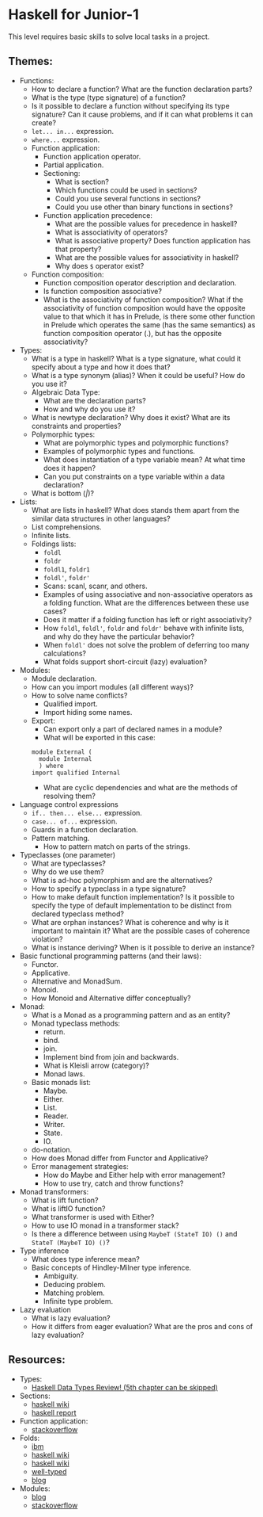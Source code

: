 # Haskell for Junior-1
This level requires basic skills to solve local tasks in a project.

## Themes:
* Functions:
  * How to declare a function? What are the function declaration parts?
  * What is the type (type signature) of a function? 
  * Is it possible to declare a function without specifying its type signature? Can it cause problems, and if it can what problems it can create?
  * `let... in...`  expression.
  * `where...`  expression.
  * Function application:
    * Function application operator.
    * Partial application.
    * Sectioning:
      * What is section?
      * Which functions could be used in sections?
      * Could you use several functions in sections?
      * Could you use other than binary functions in sections?
    * Function application precedence:
      * What are the possible values for precedence in haskell?
      * What is associativity of operators? 
      * What is associative property? Does function application has that property?
      * What are the possible values for associativity in haskell?
      * Why does `$` operator exist? 
  * Function composition:
    * Function composition operator description and declaration.
    * Is function composition associative?
    * What is the associativity of function composition? What if the associativity of function composition would have the opposite value to that which it has in Prelude, is there some other function in Prelude which operates the same (has the same semantics) as function composition operator (.), but has the opposite associativity?
* Types:
  * What is a type in haskell? What is a type signature, what could it specify about a type and how it does that?
  * What is a type synonym (alias)? When it could be useful? How do you use it?
  * Algebraic Data Type:
    * What are the declaration parts?
    * How and why do you use it?
  * What is newtype declaration? Why does it exist? What are its constraints and properties? 
  * Polymorphic types:
    * What are polymorphic types and polymorphic functions?
    * Examples of polymorphic types and functions.
    * What does instantiation of a type variable mean? At what time does it happen?
    * Can you put constraints on a type variable within a data declaration?
  * What is bottom (_|_)?
* Lists:
  * What are lists in haskell? What does stands them apart from the similar data structures in other languages?
  * List comprehensions.
  * Infinite lists.
  * Foldings lists:
    * `foldl`
    * `foldr`
    * `foldl1`, `foldr1`
    * `foldl'`, `foldr'`
    * Scans: scanl, scanr, and others.
    * Examples of using associative and non-associative operators as a folding function. What are the differences between these use cases?
    * Does it matter if a folding function has left or right associativity?
    * How `foldl`, `foldl'`, `foldr` and `foldr'` behave with infinite lists, and why do they have the particular behavior?
    * When `foldl'` does not solve the problem of deferring too many calculations?
    * What folds support short-circuit (lazy) evaluation?
* Modules:
  * Module declaration.
  * How can you import modules (all different ways)? 
  * How to solve name conflicts?
    * Qualified import.
    * Import hiding some names.
  * Export:
    * Can export only a part of declared names in a module?
    * What will be exported in this case:
    ```
    module External (
      module Internal
      ) where
    import qualified Internal
    ```
    * What are cyclic dependencies and what are the methods of resolving them?
* Language control expressions
  * `if.. then... else...` expression.
  * `case... of...` expression.
  * Guards in a function declaration.
  * Pattern matching.
    * How to pattern match on parts of the strings.
* Typeclasses (one parameter)
  * What are typeclasses?
  * Why do we use them?
  * What is ad-hoc polymorphism and are the alternatives?
  * How to specify a typeclass in a type signature?
  * How to make default function implementation? Is it possible to specify the type of default implementation to be distinct from declared typeclass method?
  * What are orphan instances? What is coherence and why is it important to maintain it? What are the possible cases of coherence violation?
  * What is instance deriving? When is it possible to derive an instance?
* Basic functional programming patterns (and their laws):
  * Functor.
  * Applicative.
  * Alternative and MonadSum.
  * Monoid.
  * How Monoid and Alternative differ conceptually?
* Monad:
  * What is a Monad as a programming pattern and as an entity?
  * Monad typeclass methods:
    * return.
    * bind.
    * join.
    * Implement bind from join and backwards.
    * What is Kleisli arrow (category)?
    * Monad laws.
  * Basic monads list:
    * Maybe.
    * Either.
    * List.
    * Reader.
    * Writer.
    * State.
    * IO.
  * do-notation.
  * How does Monad differ from Functor and Applicative?
  * Error management strategies:
    * How do Maybe and Either help with error management?
    * How to use try, catch and throw functions?
* Monad transformers:
  * What is lift function?
  * What is liftIO function?
  * What transformer is used with Either?
  * How to use IO monad in a transformer stack?
  * Is there a difference between using `MaybeT (StateT IO) ()` and `StateT (MaybeT IO) ()`?
* Type inference
  * What does type inference mean?
  * Basic concepts of Hindley-Milner type inference.
    * Ambiguity.
    * Deducing problem.
    * Matching problem.
    * Infinite type problem.
* Lazy evaluation
  * What is lazy evaluation?
  * How it differs from eager evaluation? What are the pros and cons of lazy evaluation?


## Resources:
* Types:
  * [Haskell Data Types Review! (5th chapter can be skipped)](https://mmhaskell.com/blog/2019/2/11/haskell-data-types-review)
* Sections:
  * [haskell wiki](https://wiki.haskell.org/Section_of_an_infix_operator)
  * [haskell report](http://www.haskell.org/onlinereport/exps.html#sections)
* Function application:
  * [stackoverflow](https://stackoverflow.com/questions/20342860/why-is-function-composition-in-haskell-right-associative)
* Folds:
  * [ibm](https://www.ibm.com/developerworks/ru/library/l-haskell4/)
  * [haskell wiki](https://wiki.haskell.org/Foldr_Foldl_Foldl%27)
  * [haskell wiki](https://wiki.haskell.org/Foldl_as_foldr)
  * [well-typed](http://www.well-typed.com/blog/90/)
  * [blog](http://lambda.jstolarek.com/2012/09/why-foldr-works-for-infinite-lists-and-foldl-doesnt/)
* Modules:
  * [blog](https://ro-che.info/articles/2012-12-25-haskell-module-system-p1)
  * [stackoverflow](https://stackoverflow.com/questions/18035458/haskell-export-current-module-with-additional-imported-module)
